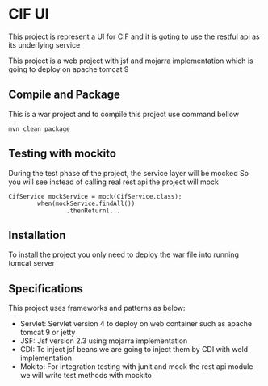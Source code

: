 # CIF UI
This project is represent a UI for CIF and it is goting to use the restful api as its underlying service

This project is a web project with jsf and mojarra implementation which is going to deploy on apache tomcat 9

## Compile and Package
This is a war project and to compile this project use command bellow
```
mvn clean package
``` 

## Testing with mockito
During the test phase of the project, the service layer will be mocked 
So you will see instead of calling real rest api the project will mock
```
CifService mockService = mock(CifService.class);
        when(mockService.findAll())
                .thenReturn(...
``` 

## Installation
To install the project you only need to deploy the war file into running tomcat server

## Specifications
This project uses frameworks and patterns as below:
- Servlet: Servlet version 4 to deploy on web container such as apache tomcat 9 or jetty
- JSF: Jsf version 2.3 using mojarra implementation 
- CDI: To inject jsf beans we are going to inject them by CDI with weld implementation
- Mokito: For integration testing with junit and mock the rest api module we will write test methods with mockito